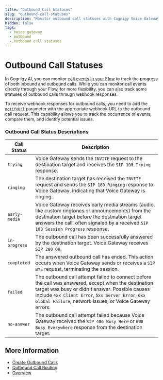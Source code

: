 ```yaml
---
title: "Outbound Call Statuses"
slug: "outbound-call-statuses"
description: "Monitor outbound call statuses with Cognigy Voice Gateway."
hidden: false
tags:
  - voice gateway
  - outbound
  - outbound call statuses
---
```


# Outbound Call Statuses

In Cognigy.AI, you can monitor [call events in your Flow](references/events/overview.md) to track the progress of both inbound and outbound calls. 
While you can monitor call events directly through your Flow, for more flexibility, you can also track some statuses of outbound calls through webhook responses.

To receive webhook responses for outbound calls, you need to add the [`notifyUrl`](creating-outbound-calls.md#create-an-outbound-call-via-api-request) parameter with the appropriate webhook URL to the outbound call request. 
This capability allows you to track the occurrence of events, compare them, and identify potential issues.

### Outbound Call Status Descriptions

| **Call Status** | **Description**                                                                                                                                                                                                                                                          |
|-----------------|--------------------------------------------------------------------------------------------------------------------------------------------------------------------------------------------------------------------------------------------------------------------------|
| `trying`        | Voice Gateway sends the `INVITE` request to the destination target and receives the `SIP 100 Trying` response.                                                                                                                                                           |
| `ringing`       | The destination target has received the `INVITE` request and sends the `SIP 180 Ringing` response to  Voice Gateway, indicating that Voice Gateway is ringing.                                                                                                           |
| `early-media`   | Voice Gateway receives early media streams (audio, like custom ringtones or announcements) from the destination target before the destination target answers the call, often signaled by a received `SIP 183 Session Progress` response.                                           |
| `in-progress`   | The outbound call has been successfully answered by the destination target. Voice Gateway receives `SIP 200 OK`.                                                                                                                                                         |
| `completed`     | The answered outbound call has ended. This action occurs when Voice Gateway sends or receives a `SIP BYE` request, terminating the session.                                                                                                                              |
| `failed`        | The outbound call attempt failed to connect before the call was answered, except when the destination target was busy or didn't answer. Possible causes include `4xx Client Error`, `5xx Server Error`, `6xx Global Failure`, network issues, or Voice Gateway errors. |
| `no-answer`     | The outbound call attempt failed because Voice Gateway received the `SIP 486 Busy Here` or `600 Busy Everywhere` response from the destination target.                                                                                                                   |

## More Information

- [Create Outbound Calls](creating-outbound-calls.md)
- [Outbound Call Routing](webapp/outbound-call-routing.md)
- [Overview](overview.md)